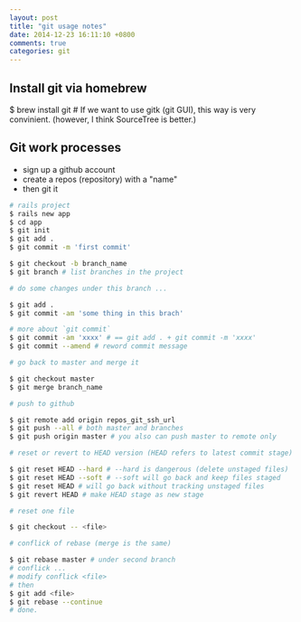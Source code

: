 ```yaml
---
layout: post
title: "git usage notes"
date: 2014-12-23 16:11:10 +0800
comments: true
categories: git
---
```

## Install git via homebrew
$ brew install git # If we want to use gitk (git GUI), this way is very convinient. (however, I think SourceTree is better.)

## Git work processes
- sign up a github account
- create a repos (repository) with a "name"
- then git it
``` bash
# rails project
$ rails new app
$ cd app
$ git init
$ git add .
$ git commit -m 'first commit'  

$ git checkout -b branch_name
$ git branch # list branches in the project

# do some changes under this branch ...  

$ git add .
$ git commit -am 'some thing in this brach'

# more about `git commit`
$ git commit -am 'xxxx' # == git add . + git commit -m 'xxxx'
$ git commit --amend # reword commit message

# go back to master and merge it

$ git checkout master
$ git merge branch_name

# push to github 

$ git remote add origin repos_git_ssh_url
$ git push --all # both master and branches
$ git push origin master # you also can push master to remote only

# reset or revert to HEAD version (HEAD refers to latest commit stage)

$ git reset HEAD --hard # --hard is dangerous (delete unstaged files)
$ git reset HEAD --soft # --soft will go back and keep files staged 
$ git reset HEAD # will go back without tracking unstaged files
$ git revert HEAD # make HEAD stage as new stage

# reset one file

$ git checkout -- <file>

# conflick of rebase (merge is the same)

$ git rebase master # under second branch
# conflick ...
# modify conflick <file>
# then 
$ git add <file>
$ git rebase --continue
# done.
```


